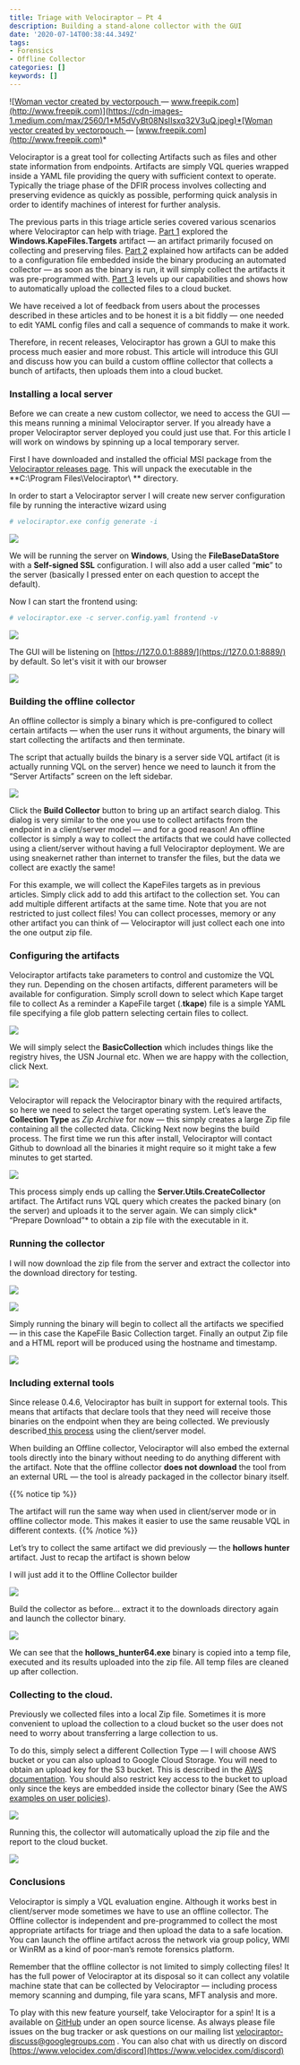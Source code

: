 ```yaml
---
title: Triage with Velociraptor — Pt 4
description: Building a stand-alone collector with the GUI
date: '2020-07-14T00:38:44.349Z'
tags:
- Forensics
- Offline Collector
categories: []
keywords: []
---
```


![[Woman vector created by vectorpouch ](https://www.freepik.com/free-photos-vectors/woman)— [www.freepik.com](http://www.freepik.com)](https://cdn-images-1.medium.com/max/2560/1*M5dVyBt08NsIIsxq32V3uQ.jpeg)*[Woman vector created by vectorpouch ](https://www.freepik.com/free-photos-vectors/woman)— [www.freepik.com](http://www.freepik.com)*

Velociraptor is a great tool for collecting Artifacts such as files and other state information from endpoints. Artifacts are simply VQL queries wrapped inside a YAML file providing the query with sufficient context to operate. Typically the triage phase of the DFIR process involves collecting and preserving evidence as quickly as possible, performing quick analysis in order to identify machines of interest for further analysis.

The previous parts in this triage article series covered various scenarios where Velociraptor can help with triage. [Part 1](https://medium.com/velociraptor-ir/triage-with-velociraptor-pt-1-253f57ce96c0) explored the **Windows.KapeFiles.Targets** artifact — an artifact primarily focused on collecting and preserving files. [Part 2](https://medium.com/velociraptor-ir/triage-with-velociraptor-pt-2-d0f79066ca0e) explained how artifacts can be added to a configuration file embedded inside the binary producing an automated collector — as soon as the binary is run, it will simply collect the artifacts it was pre-programmed with. [Part 3](https://medium.com/velociraptor-ir/triage-with-velociraptor-pt-3-d6f63215f579) levels up our capabilities and shows how to automatically upload the collected files to a cloud bucket.

We have received a lot of feedback from users about the processes described in these articles and to be honest it is a bit fiddly — one needed to edit YAML config files and call a sequence of commands to make it work.

Therefore, in recent releases, Velociraptor has grown a GUI to make this process much easier and more robust. This article will introduce this GUI and discuss how you can build a custom offline collector that collects a bunch of artifacts, then uploads them into a cloud bucket.

### Installing a local server

Before we can create a new custom collector, we need to access the GUI — this means running a minimal Velociraptor server. If you already have a proper Velociraptor server deployed you could just use that. For this article I will work on windows by spinning up a local temporary server.

First I have downloaded and installed the official MSI package from the [Velociraptor releases page](https://github.com/Velocidex/velociraptor/releases). This will unpack the executable in the **C:\Program Files\Velociraptor\ ** directory.

In order to start a Velociraptor server I will create new server configuration file by running the interactive wizard using

```sh
# velociraptor.exe config generate -i
```

![](../../img/15wHG_tix0ZpeXIJuYScWKg.png)

We will be running the server on **Windows**, Using the **FileBaseDataStore** with a **Self-signed SSL** configuration. I will also add a user called “**mic**” to the server (basically I pressed enter on each question to accept the default).

Now I can start the frontend using:

```sh
# velociraptor.exe -c server.config.yaml frontend -v
```

![](../../img/1MneJxbjF5TmYUxzmCaOrWw.png)

The GUI will be listening on [https://127.0.0.1:8889/](https://127.0.0.1:8889/) by default. So let's visit it with our browser

![](../../img/1vcBHvISTTRm_B0NlBanD2Q.png)

### Building the offline collector

An offline collector is simply a binary which is pre-configured to collect certain artifacts — when the user runs it without arguments, the binary will start collecting the artifacts and then terminate.

The script that actually builds the binary is a server side VQL artifact (it is actually running VQL on the server) hence we need to launch it from the “Server Artifacts” screen on the left sidebar.

![](../../img/1yA8N8OgcVKP-kvjJwnljwQ.png)

Click the **Build Collector** button to bring up an artifact search dialog. This dialog is very similar to the one you use to collect artifacts from the endpoint in a client/server model — and for a good reason! An offline collector is simply a way to collect the artifacts that we could have collected using a client/server without having a full Velociraptor deployment. We are using sneakernet rather than internet to transfer the files, but the data we collect are exactly the same!

For this example, we will collect the KapeFiles targets as in previous articles. Simply click add to add this artifact to the collection set. You can add multiple different artifacts at the same time. Note that you are not restricted to just collect files! You can collect processes, memory or any other artifact you can think of — Velociraptor will just collect each one into the one output zip file.

### Configuring the artifacts

Velociraptor artifacts take parameters to control and customize the VQL they run. Depending on the chosen artifacts, different parameters will be available for configuration. Simply scroll down to select which Kape target file to collect As a reminder a KapeFile target (.**tkape**) file is a simple YAML file specifying a file glob pattern selecting certain files to collect.

![](../../img/1sfdds6gdFa5irpLQuCsh1A.png)

We will simply select the **BasicCollection** which includes things like the registry hives, the USN Journal etc. When we are happy with the collection, click Next.

![](../../img/1UP2MAPGNch_5ezdrWKUL9g.png)

Velociraptor will repack the Velociraptor binary with the required artifacts, so here we need to select the target operating system. Let’s leave the **Collection Type** as *Zip Archive* for now — this simply creates a large Zip file containing all the collected data. Clicking Next now begins the build process. The first time we run this after install, Velociraptor will contact Github to download all the binaries it might require so it might take a few minutes to get started.

![](../../img/1URkBb2Wl0uQZszjygM7Baw.png)

This process simply ends up calling the **Server.Utils.CreateCollector** artifact. The Artifact runs VQL query which creates the packed binary (on the server) and uploads it to the server again. We can simply click* “Prepare Download”* to obtain a zip file with the executable in it.

### Running the collector

I will now download the zip file from the server and extract the collector into the download directory for testing.

![](../../img/1djPVk9gI3TP-c-zQhd93uA.png)

![](../../img/1NOxJpFX8xRlepBT2YZD8qA.png)

Simply running the binary will begin to collect all the artifacts we specified — in this case the KapeFile Basic Collection target. Finally an output Zip file and a HTML report will be produced using the hostname and timestamp.

![](../../img/18Dv9vI8lZ8FYm1MxbUAR1w.png)

### Including external tools

Since release 0.4.6, Velociraptor has built in support for external tools. This means that artifacts that declare tools that they need will receive those binaries on the endpoint when they are being collected. We previously described[ this process](https://medium.com/velociraptor-ir/velociraptor-in-the-tool-age-d896dfe71b9?source=friends_link&sk=20178bda3d9accc46d343b1c825c75a6) using the client/server model.

When building an Offline collector, Velociraptor will also embed the external tools directly into the binary without needing to do anything different with the artifact. Note that the offline collector **does not download** the tool from an external URL — the tool is already packaged in the collector binary itself.

{{% notice tip %}}

The artifact will run the same way when used in client/server mode or
in offline collector mode. This makes it easier to use the same
reusable VQL in different contexts.
{{% /notice %}}

Let’s try to collect the same artifact we did previously — the **hollows hunter** artifact. Just to recap the artifact is shown below

<script src="https://gist.github.com/scudette/0f5d5102b6e3b1580b4feccdf7d59b53.js" charset="utf-8"></script>

I will just add it to the Offline Collector builder

![](../../img/11zNKC3hp53YU6rqlcW3bfQ.png)

Build the collector as before… extract it to the downloads directory again and launch the collector binary.

![](../../img/17xUMzXapzXS_7HFXgQQzww.png)

We can see that the **hollows_hunter64.exe** binary is copied into a temp file, executed and its results uploaded into the zip file. All temp files are cleaned up after collection.

### Collecting to the cloud.

Previously we collected files into a local Zip file. Sometimes it is more convenient to upload the collection to a cloud bucket so the user does not need to worry about transferring a large collection to us.

To do this, simply select a different Collection Type — I will choose AWS bucket or you can also upload to Google Cloud Storage. You will need to obtain an upload key for the S3 bucket. This is described in the [AWS documentation](https://docs.aws.amazon.com/general/latest/gr/aws-sec-cred-types.html#access-keys-and-secret-access-keys). You should also restrict key access to the bucket to upload only since the keys are embedded inside the collector binary (See the AWS [examples on user policies](https://docs.aws.amazon.com/AmazonS3/latest/dev/example-policies-s3.html)).

![](../../img/1hcyeu84ENyeT0z3f4i7ocA.png)

Running this, the collector will automatically upload the zip file and the report to the cloud bucket.

![](../../img/1wx7sv-gvtvSUXBHYwDLzUA.png)

### Conclusions

Velociraptor is simply a VQL evaluation engine. Although it works best in client/server mode sometimes we have to use an offline collector. The Offline collector is independent and pre-programmed to collect the most appropriate artifacts for triage and then upload the data to a safe location. You can launch the offline artifact across the network via group policy, WMI or WinRM as a kind of poor-man’s remote forensics platform.

Remember that the offline collector is not limited to simply collecting files! It has the full power of Velociraptor at its disposal so it can collect any volatile machine state that can be collected by Velociraptor — including process memory scanning and dumping, file yara scans, MFT analysis and more.

To play with this new feature yourself, take Velociraptor for a spin! It is a available on [GitHub](https://github.com/Velocidex/velociraptor) under an open source license. As always please file issues on the bug tracker or ask questions on our mailing list [velociraptor-discuss@googlegroups.com](mailto:velociraptor-discuss@googlegroups.com) . You can also chat with us directly on discord [https://www.velocidex.com/discord](https://www.velocidex.com/discord)
